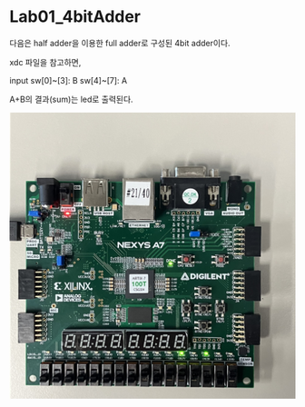 # Lab01_4bitAdder
다음은 half adder을 이용한 full adder로 구성된 4bit adder이다.

xdc 파일을 참고하면,

input
sw[0]~[3]: B
sw[4]~[7]: A

A+B의 결과(sum)는 led로 출력된다.


<img src="./Lab01_4bitAdder.jpg">
